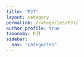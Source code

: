 ```yaml
---
title: "PJT"
layout: category
permalink: /categories/PJT/
author_profile: true
taxonomy: PJT
sidebar:
  nav: "categories"
---
```

